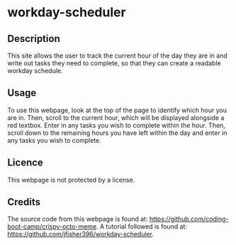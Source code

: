 # workday-scheduler

## Description
This site allows the user to track the current hour of the day they are in and write out tasks they need to complete, so that they can create a readable workday schedule.

## Usage
To use this webpage, look at the top of the page to identify which hour you are in. Then, scroll to the current hour, which will be displayed alongside a red textbox. Enter in any tasks you wish to complete within the hour. Then, scroll down to the remaining hours you have left within the day and enter in any tasks you wish to complete.

## Licence
This webpage is not protected by a license.

## Credits
The source code from this webpage is found at: https://github.com/coding-boot-camp/crispy-octo-meme. 
A tutorial followed is found at: https://github.com/jfisher396/workday-scheduler.
